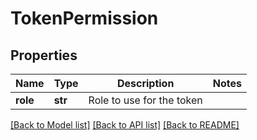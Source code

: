 # TokenPermission

## Properties
Name | Type | Description | Notes
------------ | ------------- | ------------- | -------------
**role** | **str** | Role to use for the token | 

[[Back to Model list]](../README.md#documentation-for-models) [[Back to API list]](../README.md#documentation-for-api-endpoints) [[Back to README]](../README.md)


